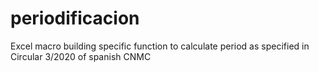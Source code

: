 # periodificacion
Excel macro building specific function to calculate period as specified in Circular 3/2020 of spanish CNMC

